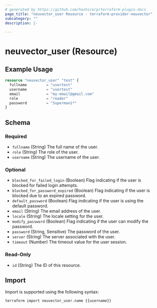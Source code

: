 ```yaml
---
# generated by https://github.com/hashicorp/terraform-plugin-docs
page_title: "neuvector_user Resource - terraform-provider-neuvector"
subcategory: ""
description: |-
  
---
```


# neuvector_user (Resource)



## Example Usage

```terraform
resource "neuvector_user" "test" {
  fullname         = "usertest"
  username         = "usertest"
  email            = "my-email@gmail.com"
  role             = "reader"
  password         = "Superman1*"
}
```

<!-- schema generated by tfplugindocs -->
## Schema

### Required

- `fullname` (String) The full name of the user.
- `role` (String) The role of the user.
- `username` (String) The username of the user.

### Optional

- `blocked_for_failed_login` (Boolean) Flag indicating if the user is blocked for failed login attempts.
- `blocked_for_password_expired` (Boolean) Flag indicating if the user is blocked due to an expired password.
- `default_password` (Boolean) Flag indicating if the user is using the default password.
- `email` (String) The email address of the user.
- `locale` (String) The locale setting for the user.
- `modify_password` (Boolean) Flag indicating if the user can modify the password.
- `password` (String, Sensitive) The password of the user.
- `server` (String) The server associated with the user.
- `timeout` (Number) The timeout value for the user session.

### Read-Only

- `id` (String) The ID of this resource.

## Import

Import is supported using the following syntax:

```shell
terraform import neuvector_user.name {{username}}
```

